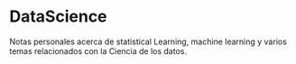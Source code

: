 # DataScience
Notas personales acerca de statistical Learning, machine learning y varios temas relacionados con la Ciencia de los datos.
